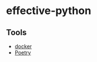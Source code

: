 # effective-python

## Tools

- [docker](https://www.docker.com/)
- [Poetry](https://python-poetry.org/)